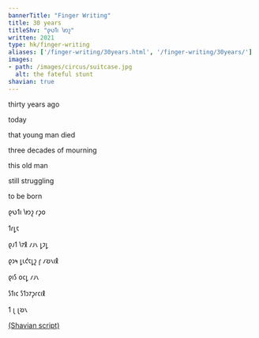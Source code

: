 ```yaml
---
bannerTitle: "Finger Writing" 
title: 30 years
titleShv: "𐑞𐑻𐑑𐑦 𐑘𐑽𐑟"
written: 2021
type: hk/finger-writing
aliases: ['/finger-writing/30years.html', '/finger-writing/30years/']
images:
- path: /images/circus/suitcase.jpg 
  alt: the fateful stunt
shavian: true
---
```


<div class="latin">

thirty years ago

today

that young man died

three decades of mourning

this old man

still struggling

to be born

</div>

<div class="shavian">

𐑞𐑻𐑑𐑦 𐑘𐑽𐑟 𐑩𐑜𐑴  

𐑑𐑩𐑛𐑱  

𐑞𐑨𐑑 𐑘𐑳𐑙 𐑥𐑨𐑯 𐑛𐑲𐑛  

𐑞𐑮𐑰 𐑛𐑧𐑒𐑱𐑛𐑟 𐑝 𐑥𐑹𐑯𐑦𐑙  

𐑞𐑦𐑕 𐑴𐑤𐑛 𐑥𐑨𐑯  

𐑕𐑑𐑦𐑤 𐑕𐑑𐑮𐑳𐑜𐑩𐑤𐑦𐑙  

𐑑 𐑚 𐑚𐑹𐑯

[(Shavian script)](/shavian/intro)

</div>
